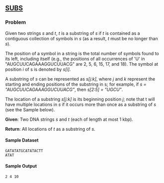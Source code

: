 ## [SUBS](https://rosalind.info/problems/subs/)

### Problem

Given two strings _s_ and _t_, _t_ is a substring of _s_ if _t_ is contained as a contiguous collection of symbols in _s_ (as a result, _t_ must be no longer than _s_).

The position of a symbol in a string is the total number of symbols found to its left, including itself (e.g., the positions of all occurrences of 'U' in "AUGCUUCAGAAAGGUCUUACG" are 2, 5, 6, 15, 17, and 18). The symbol at position _i_ of s is denoted by _s[i]_.

A substring of _s_ can be represented as _s[j:k]_, where _j_ and _k_ represent the starting and ending positions of the substring in s; for example, if _s = "AUGCUUCAGAAAGGUCUUACG"_, then _s[2:5] = "UGCU"_.

The location of a substring _s[j:k]_ is its beginning position _j_; note that t will have multiple locations in _s_ if it occurs more than once as a substring of _s_ (see the Sample below).

**Given**: Two DNA strings _s_ and _t_ (each of length at most 1 kbp).

**Return**: All locations of _t_ as a substring of _s_.

#### Sample Dataset

```
GATATATGCATATACTT
ATAT
```

#### Sample Output

`2 4 10`
